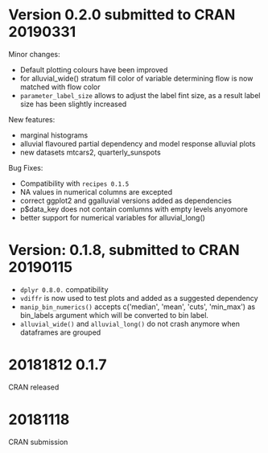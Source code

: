 # Version 0.2.0 submitted to CRAN 20190331
Minor changes:
- Default plotting colours have been improved
- for alluvial_wide() stratum fill color of variable determining flow is now matched with flow color
- `parameter_label_size` allows to adjust the label fint size, as a result label size has been slightly increased

New features:
- marginal histograms
- alluvial flavoured partial dependency and model response alluvial plots
- new datasets mtcars2, quarterly_sunspots

Bug Fixes:
- Compatibility with `recipes 0.1.5`
- NA values in numerical columns are excepted
- correct ggplot2 and ggalluvial versions added as dependencies
- p$data_key does not contain comlumns with empty levels anyomore
- better support for numerical variables for alluvial_long()

# Version: 0.1.8, submitted to CRAN 20190115
- `dplyr 0.8.0.` compatibility
- `vdiffr` is now used to test plots and added as a suggested dependency
- `manip_bin_numerics()` accepts c('median', 'mean', 'cuts', 'min_max') as bin_labels
argument which will be converted to bin label.
- `alluvial_wide()` and `alluvial_long()` do not crash anymore when dataframes are grouped

# 20181812 0.1.7
CRAN released

# 20181118
CRAN submission


